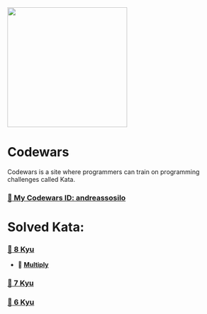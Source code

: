 <img height="270" src="https://miro.medium.com/max/1050/1*a9L7ZZhi8hIAJmWXmSaPXw.png">


# Codewars
Codewars is a site where programmers can train on programming challenges called Kata.

### [:hocho: My Codewars ID: andreassosilo ](https://www.codewars.com/users/andreassosilo/)

# Solved Kata:
### [:open_file_folder: 8 Kyu](https://github.com/andreassosilo/codewars/tree/master/8kyu)
- :cherry_blossom:
[**Multiply**](https://github.com/andreassosilo/codewars/blob/master/8kyu/multiply.js)
### [:open_file_folder: 7 Kyu](https://github.com/andreassosilo/codewars/tree/master/7kyu)
### [:open_file_folder: 6 Kyu](https://github.com/andreassosilo/codewars/tree/master/6kyu)
